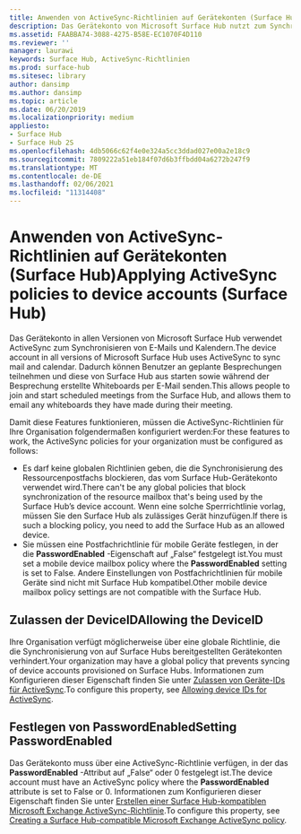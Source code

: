 ```yaml
---
title: Anwenden von ActiveSync-Richtlinien auf Gerätekonten (Surface Hub)
description: Das Gerätekonto von Microsoft Surface Hub nutzt zum Synchronisieren von E-Mail und Kalender ActiveSync. Dadurch können Benutzer an geplante Besprechungen teilnehmen und diese von Surface Hub aus starten sowie während der Besprechung erstellte Whiteboards per E-Mail senden.
ms.assetid: FAABBA74-3088-4275-B58E-EC1070F4D110
ms.reviewer: ''
manager: laurawi
keywords: Surface Hub, ActiveSync-Richtlinien
ms.prod: surface-hub
ms.sitesec: library
author: dansimp
ms.author: dansimp
ms.topic: article
ms.date: 06/20/2019
ms.localizationpriority: medium
appliesto:
- Surface Hub
- Surface Hub 2S
ms.openlocfilehash: 4db5066c62f4e0e324a5cc3ddad027e00a2e18c9
ms.sourcegitcommit: 7809222a51eb184f07d6b3ffbdd04a6272b247f9
ms.translationtype: MT
ms.contentlocale: de-DE
ms.lasthandoff: 02/06/2021
ms.locfileid: "11314408"
---
```

# <span data-ttu-id="55c43-105">Anwenden von ActiveSync-Richtlinien auf Gerätekonten (Surface Hub)</span><span class="sxs-lookup"><span data-stu-id="55c43-105">Applying ActiveSync policies to device accounts (Surface Hub)</span></span>


<span data-ttu-id="55c43-106">Das Gerätekonto in allen Versionen von Microsoft Surface Hub verwendet ActiveSync zum Synchronisieren von E-Mails und Kalendern.</span><span class="sxs-lookup"><span data-stu-id="55c43-106">The device account in all versions of Microsoft Surface Hub uses ActiveSync to sync mail and calendar.</span></span> <span data-ttu-id="55c43-107">Dadurch können Benutzer an geplante Besprechungen teilnehmen und diese von Surface Hub aus starten sowie während der Besprechung erstellte Whiteboards per E-Mail senden.</span><span class="sxs-lookup"><span data-stu-id="55c43-107">This allows people to join and start scheduled meetings from the Surface Hub, and allows them to email any whiteboards they have made during their meeting.</span></span>

<span data-ttu-id="55c43-108">Damit diese Features funktionieren, müssen die ActiveSync-Richtlinien für Ihre Organisation folgendermaßen konfiguriert werden:</span><span class="sxs-lookup"><span data-stu-id="55c43-108">For these features to work, the ActiveSync policies for your organization must be configured as follows:</span></span>

-   <span data-ttu-id="55c43-109">Es darf keine globalen Richtlinien geben, die die Synchronisierung des Ressourcenpostfachs blockieren, das vom Surface Hub-Gerätekonto verwendet wird.</span><span class="sxs-lookup"><span data-stu-id="55c43-109">There can't be any global policies that block synchronization of the resource mailbox that's being used by the Surface Hub’s device account.</span></span> <span data-ttu-id="55c43-110">Wenn eine solche Sperrrichtlinie vorlag, müssen Sie den Surface Hub als zulässiges Gerät hinzufügen.</span><span class="sxs-lookup"><span data-stu-id="55c43-110">If there is such a blocking policy, you need to add the Surface Hub as an allowed device.</span></span>
-   <span data-ttu-id="55c43-111">Sie müssen eine Postfachrichtlinie für mobile Geräte festlegen, in der die **PasswordEnabled** -Eigenschaft auf „False“ festgelegt ist.</span><span class="sxs-lookup"><span data-stu-id="55c43-111">You must set a mobile device mailbox policy where the **PasswordEnabled** setting is set to False.</span></span> <span data-ttu-id="55c43-112">Andere Einstellungen von Postfachrichtlinien für mobile Geräte sind nicht mit Surface Hub kompatibel.</span><span class="sxs-lookup"><span data-stu-id="55c43-112">Other mobile device mailbox policy settings are not compatible with the Surface Hub.</span></span>

## <span data-ttu-id="55c43-113">Zulassen der DeviceID</span><span class="sxs-lookup"><span data-stu-id="55c43-113">Allowing the DeviceID</span></span>

<span data-ttu-id="55c43-114">Ihre Organisation verfügt möglicherweise über eine globale Richtlinie, die die Synchronisierung von auf Surface Hubs bereitgestellten Gerätekonten verhindert.</span><span class="sxs-lookup"><span data-stu-id="55c43-114">Your organization may have a global policy that prevents syncing of device accounts provisioned on Surface Hubs.</span></span> <span data-ttu-id="55c43-115">Informationen zum Konfigurieren dieser Eigenschaft finden Sie unter [Zulassen von Geräte-IDs für ActiveSync](appendix-a-powershell-scripts-for-surface-hub.md#allowing-device-ids-for-activesync).</span><span class="sxs-lookup"><span data-stu-id="55c43-115">To configure this property, see [Allowing device IDs for ActiveSync](appendix-a-powershell-scripts-for-surface-hub.md#allowing-device-ids-for-activesync).</span></span>

## <span data-ttu-id="55c43-116">Festlegen von PasswordEnabled</span><span class="sxs-lookup"><span data-stu-id="55c43-116">Setting PasswordEnabled</span></span>

<span data-ttu-id="55c43-117">Das Gerätekonto muss über eine ActiveSync-Richtlinie verfügen, in der das **PasswordEnabled** -Attribut auf „False“ oder 0 festgelegt ist.</span><span class="sxs-lookup"><span data-stu-id="55c43-117">The device account must have an ActiveSync policy where the **PasswordEnabled** attribute is set to False or 0.</span></span> <span data-ttu-id="55c43-118">Informationen zum Konfigurieren dieser Eigenschaft finden Sie unter [Erstellen einer Surface Hub-kompatiblen Microsoft Exchange ActiveSync-Richtlinie](appendix-a-powershell-scripts-for-surface-hub.md#create-compatible-as-policy).</span><span class="sxs-lookup"><span data-stu-id="55c43-118">To configure this property, see [Creating a Surface Hub-compatible Microsoft Exchange ActiveSync policy](appendix-a-powershell-scripts-for-surface-hub.md#create-compatible-as-policy).</span></span>

 

 





